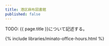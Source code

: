 ```yaml
---
title: 港区麻布図書館
published: false
---
```


TODO: {{ page.title }}について記述する。

{% include libraries/minato-office-hours.html %}

